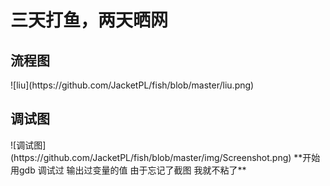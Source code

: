 <h1> 三天打鱼，两天晒网</h1>
<h2>流程图 </h2>
![liu](https://github.com/JacketPL/fish/blob/master/liu.png)
<h2>调试图</h2>
![调试图](https://github.com/JacketPL/fish/blob/master/img/Screenshot.png)
**开始用gdb 调试过 输出过变量的值 由于忘记了截图 我就不粘了**
